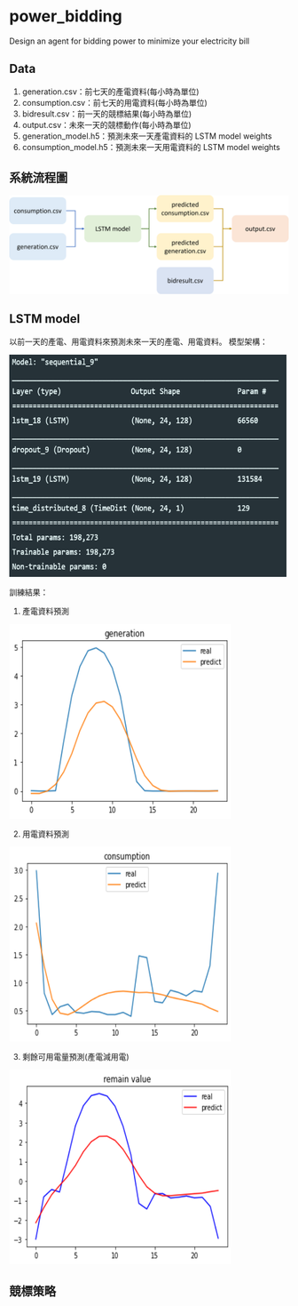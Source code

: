 # power_bidding
Design an agent for bidding power to minimize your electricity bill

## Data
1. generation.csv：前七天的產電資料(每小時為單位)
2. consumption.csv：前七天的用電資料(每小時為單位)
3. bidresult.csv：前一天的競標結果(每小時為單位)
4. output.csv：未來一天的競標動作(每小時為單位)
5. generation_model.h5：預測未來一天產電資料的 LSTM model weights
6. consumption_model.h5：預測未來一天用電資料的 LSTM model weights

## 系統流程圖
![image](https://github.com/joeroy5376998/power_bidding/blob/main/image/flow_chart.png)

## LSTM model
以前一天的產電、用電資料來預測未來一天的產電、用電資料。
模型架構：

<img src="https://github.com/joeroy5376998/power_bidding/blob/main/image/model_structure.PNG" width="500" height="400"><br/>

訓練結果：
1. 產電資料預測

<img src="https://github.com/joeroy5376998/power_bidding/blob/main/image/generation.png" width="400" height="350"><br/>

2. 用電資料預測

<img src="https://github.com/joeroy5376998/power_bidding/blob/main/image/consumption.png" width="400" height="350"><br/>

3. 剩餘可用電量預測(產電減用電)

<img src="https://github.com/joeroy5376998/power_bidding/blob/main/image/diff.png" width="400" height="350"><br/>

## 競標策略
